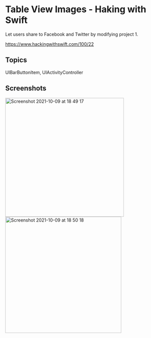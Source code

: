 # Table View Images - Haking with Swift
Let users share to Facebook and Twitter by modifying project 1.

https://www.hackingwithswift.com/100/22


## Topics

UIBarButtonItem, UIActivityController


## Screenshots
<img width="374" alt="Screenshot 2021-10-09 at 18 49 17" src="https://user-images.githubusercontent.com/79315087/136691864-8b72f42b-e4bb-4e1a-9480-1df473f08a1d.png"><img width="366" alt="Screenshot 2021-10-09 at 18 50 18" src="https://user-images.githubusercontent.com/79315087/136691871-7de92c24-b020-48e8-8928-df5bde1a213d.png">

